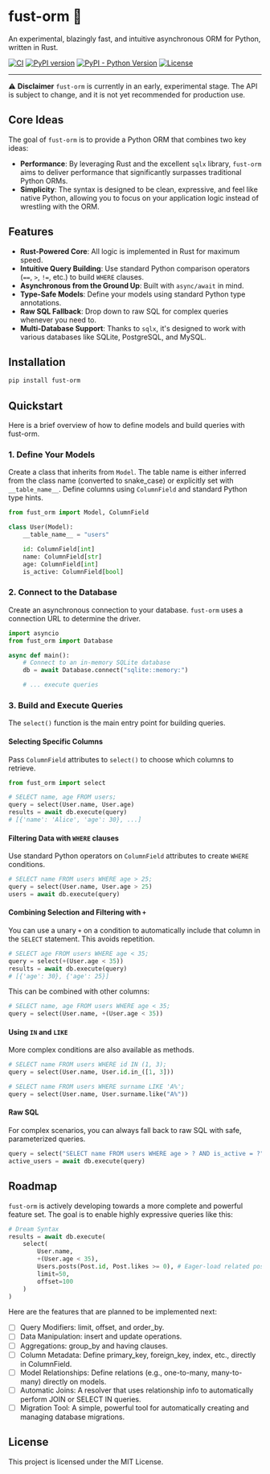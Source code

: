 # fust-orm 🚀

An experimental, blazingly fast, and intuitive asynchronous ORM for Python, written in Rust.

[![CI](https://github.com/dobrotacreator/fust-orm/actions/workflows/ci.yml/badge.svg)](https://github.com/dobrotacreator/fust-orm/actions/workflows/ci.yml)
[![PyPI version](https://img.shields.io/pypi/v/fust-orm.svg?color=blue)](https://pypi.org/project/fust-orm/)
[![PyPI - Python Version](https://img.shields.io/pypi/pyversions/fust-orm?color=blue)](https://pypi.org/project/fust-orm)
[![License](https://img.shields.io/badge/License-MIT-green.svg)](./LICENSE)

---

⚠️ **Disclaimer**
`fust-orm` is currently in an early, experimental stage. The API is subject to change, and it is not yet recommended for production use.

## Core Ideas

The goal of `fust-orm` is to provide a Python ORM that combines two key ideas:

*   **Performance**: By leveraging Rust and the excellent `sqlx` library, `fust-orm` aims to deliver performance that significantly surpasses traditional Python ORMs.
*   **Simplicity**: The syntax is designed to be clean, expressive, and feel like native Python, allowing you to focus on your application logic instead of wrestling with the ORM.

## Features

*   **Rust-Powered Core**: All logic is implemented in Rust for maximum speed.
*   **Intuitive Query Building**: Use standard Python comparison operators (`==`, `>`, `!=`, etc.) to build `WHERE` clauses.
*   **Asynchronous from the Ground Up**: Built with `async/await` in mind.
*   **Type-Safe Models**: Define your models using standard Python type annotations.
*   **Raw SQL Fallback**: Drop down to raw SQL for complex queries whenever you need to.
*   **Multi-Database Support**: Thanks to `sqlx`, it's designed to work with various databases like SQLite, PostgreSQL, and MySQL.

## Installation

```sh
pip install fust-orm
```

## Quickstart

Here is a brief overview of how to define models and build queries with fust-orm.

### 1. Define Your Models

Create a class that inherits from `Model`. The table name is either inferred from the class name (converted to snake_case) or explicitly set with `__table_name__`. Define columns using `ColumnField` and standard Python type hints.

```python
from fust_orm import Model, ColumnField

class User(Model):
    __table_name__ = "users"

    id: ColumnField[int]
    name: ColumnField[str]
    age: ColumnField[int]
    is_active: ColumnField[bool]
```

### 2. Connect to the Database

Create an asynchronous connection to your database. `fust-orm` uses a connection URL to determine the driver.

```python
import asyncio
from fust_orm import Database

async def main():
    # Connect to an in-memory SQLite database
    db = await Database.connect("sqlite::memory:")

    # ... execute queries
```

### 3. Build and Execute Queries

The `select()` function is the main entry point for building queries.

#### Selecting Specific Columns

Pass `ColumnField` attributes to `select()` to choose which columns to retrieve.

```python
from fust_orm import select

# SELECT name, age FROM users;
query = select(User.name, User.age)
results = await db.execute(query)
# [{'name': 'Alice', 'age': 30}, ...]
```

#### Filtering Data with `WHERE` clauses

Use standard Python operators on `ColumnField` attributes to create `WHERE` conditions.

```python
# SELECT name FROM users WHERE age > 25;
query = select(User.name, User.age > 25)
users = await db.execute(query)
```

#### Combining Selection and Filtering with `+`

You can use a unary `+` on a condition to automatically include that column in the `SELECT` statement. This avoids repetition.

```python
# SELECT age FROM users WHERE age < 35;
query = select(+(User.age < 35))
results = await db.execute(query)
# [{'age': 30}, {'age': 25}]
```

This can be combined with other columns:

```python
# SELECT name, age FROM users WHERE age < 35;
query = select(User.name, +(User.age < 35))
```

#### Using `IN` and `LIKE`

More complex conditions are also available as methods.

```python
# SELECT name FROM users WHERE id IN (1, 3);
query = select(User.name, User.id.in_([1, 3]))

# SELECT name FROM users WHERE surname LIKE 'A%';
query = select(User.name, User.surname.like("A%"))
```

#### Raw SQL

For complex scenarios, you can always fall back to raw SQL with safe, parameterized queries.

```python
query = select("SELECT name FROM users WHERE age > ? AND is_active = ?", 30, True)
active_users = await db.execute(query)
```

## Roadmap

`fust-orm` is actively developing towards a more complete and powerful feature set. The goal is to enable highly expressive queries like this:

```python
# Dream Syntax
results = await db.execute(
    select(
        User.name,
        +(User.age < 35),
        Users.posts(Post.id, Post.likes >= 0), # Eager-load related posts
        limit=50,
        offset=100
    )
)
```

Here are the features that are planned to be implemented next:

- [ ] Query Modifiers: limit, offset, and order_by.
- [ ] Data Manipulation: insert and update operations.
- [ ] Aggregations: group_by and having clauses.
- [ ] Column Metadata: Define primary_key, foreign_key, index, etc., directly in ColumnField.
- [ ] Model Relationships: Define relations (e.g., one-to-many, many-to-many) directly on models.
- [ ] Automatic Joins: A resolver that uses relationship info to automatically perform JOIN or SELECT IN queries.
- [ ] Migration Tool: A simple, powerful tool for automatically creating and managing database migrations.

## License

This project is licensed under the MIT License.
